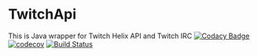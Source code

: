 # TwitchApi
This is Java wrapper for Twitch Helix API and Twitch IRC
[![Codacy Badge](https://api.codacy.com/project/badge/Grade/944e5fb8fad84a4796c0ddcae27a1fdc)](https://www.codacy.com/app/alesharik/TwitchApi4J?utm_source=github.com&amp;utm_medium=referral&amp;utm_content=alesharik/TwitchApi4J&amp;utm_campaign=Badge_Grade) 
[![codecov](https://codecov.io/gh/alesharik/TwitchApi4J/branch/master/graph/badge.svg)](https://codecov.io/gh/alesharik/TwitchApi4J) 
[![Build Status](https://travis-ci.org/alesharik/TwitchApi4J.svg?branch=master)](https://travis-ci.org/alesharik/TwitchApi4J)